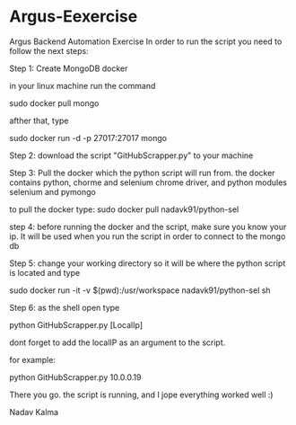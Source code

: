 # Argus-Eexercise
Argus Backend Automation Exercise
In order to run the script you need to follow the next steps:

Step 1: Create MongoDB docker

in your linux machine run the command

sudo docker pull mongo

afther that, type

sudo docker run -d -p 27017:27017 mongo

Step 2:
download the script "GitHubScrapper.py" to your machine

Step 3:
Pull the docker which the python script will run from.
the docker contains python, chorme and selenium chrome driver,
and python modules selenium and pymongo

to pull the docker type:
sudo docker pull nadavk91/python-sel

step 4:
before running the docker and the script, make sure you know your ip.
It will be used when you run the script in order to connect to the mongo db

Step 5:
change your working directory so it will be where the python script is located and type

sudo docker run -it -v $(pwd):/usr/workspace nadavk91/python-sel sh

Step 6:
as the shell open
type

python GitHubScrapper.py [LocalIp]

dont forget to add the localIP as an argument to the script.

for example:

python GitHubScrapper.py 10.0.0.19

There you go. the script is running, and I jope everything worked well :)

Nadav Kalma
